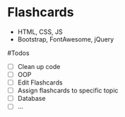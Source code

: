 # Flashcards
- HTML, CSS, JS
- Bootstrap, FontAwesome, jQuery

#Todos
- [ ] Clean up code
- [ ] OOP
- [ ] Edit Flashcards
- [ ] Assign flashcards to specific topic
- [ ] Database
- [ ] ...
